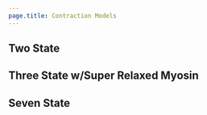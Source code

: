 ```yaml
---
page.title: Contraction Models
---
```


## Two State

## Three State w/Super Relaxed Myosin

## Seven State
